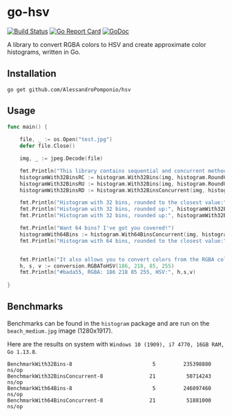 # go-hsv

[![Build Status](https://travis-ci.org/AlessandroPomponio/hsv.svg?branch=master)](https://travis-ci.org/AlessandroPomponio/hsv)
[![Go Report Card](https://goreportcard.com/badge/github.com/AlessandroPomponio/hsv)](https://goreportcard.com/report/github.com/AlessandroPomponio/hsv)
[![GoDoc](https://godoc.org/github.com/AlessandroPomponio/hsv?status.svg)](https://godoc.org/github.com/AlessandroPomponio/hsv)


A library to convert RGBA colors to HSV and create approximate color histograms, written in Go.

## Installation
```
go get github.com/AlessandroPomponio/hsv
```

## Usage

``` Go
func main() {
	
	file, _ := os.Open("test.jpg")
	defer file.Close()

	img, _ := jpeg.Decode(file)

	fmt.Println("This library contains sequential and concurrent methods for creating histograms")
	histogramWith32BinsRC := histogram.With32Bins(img, histogram.RoundClosest)
	histogramWith32BinsRU := histogram.With32Bins(img, histogram.RoundUp)
	histogramWith32BinsRD := histogram.With32BinsConcurrent(img, histogram.RoundDown)

	fmt.Println("Histogram with 32 bins, rounded to the closest value:", histogramWith32BinsRC)
	fmt.Println("Histogram with 32 bins, rounded up:", histogramWith32BinsRU)
	fmt.Println("Histogram with 32 bins, rounded up:", histogramWith32BinsRD, "\n")

	fmt.Println("Want 64 bins? I've got you covered!")
	histogramWith64Bins := histogram.With64BinsConcurrent(img, histogram.RoundClosest)
	fmt.Println("Histogram with 64 bins, rounded to the closest value:", histogramWith64Bins, "\n")


	fmt.Println("It also allows you to convert colors from the RGBA color space to the HSV")
	h, s, v := conversion.RGBAToHSV(186, 218, 85, 255)
	fmt.Println("#bada55, RGBA: 186 218 85 255, HSV:", h,s,v)
	
}
```

## Benchmarks

Benchmarks can be found in the `histogram` package and are run on the `beach_medium.jpg` image (1280x1917).

Here are the results on system with `Windows 10 (1909), i7 4770, 16GB RAM, Go 1.13.8`.

```
BenchmarkWith32Bins-8                          5         235398880 ns/op
BenchmarkWith32BinsConcurrent-8               21          50714243 ns/op
BenchmarkWith64Bins-8                          5         246097460 ns/op
BenchmarkWith64BinsConcurrent-8               21          51881000 ns/op
```
